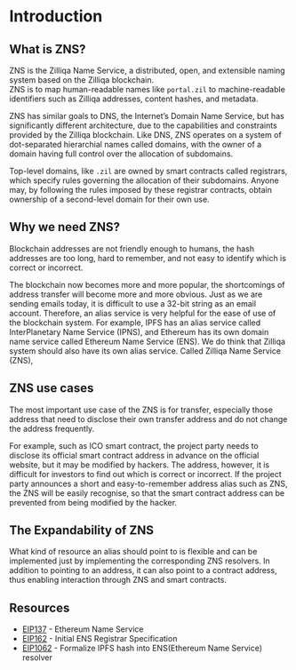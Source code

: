 # Introduction

## What is ZNS?
ZNS is the Zilliqa Name Service, a distributed, open, and extensible naming system based on the Zilliqa blockchain.  
ZNS is to map human-readable names like `portal.zil` to machine-readable identifiers such as Zilliqa addresses, content hashes, and metadata.

ZNS has similar goals to DNS, the Internet’s Domain Name Service, but has significantly different architecture, due to the capabilities and constraints provided by the Zilliqa blockchain. Like DNS, ZNS operates on a system of dot-separated hierarchial names called domains, with the owner of a domain having full control over the allocation of subdomains.

Top-level domains, like `.zil` are owned by smart contracts called registrars, which specify rules governing the allocation of their subdomains. Anyone may, by following the rules imposed by these registrar contracts, obtain ownership of a second-level domain for their own use.

## Why we need ZNS?
Blockchain addresses are not friendly enough to humans, the hash addresses are too long, hard to remember, and not easy to identify which is correct or incorrect.  

The blockchain now becomes more and more popular, the shortcomings of address transfer will become more and more obvious. Just as we are sending emails today, it is difficult to use a 32-bit string as an email account. Therefore, an alias service is very helpful for the ease of use of the blockchain system. For example, IPFS has an alias service called InterPlanetary Name Service (IPNS), and Ethereum has its own domain name service called Ethereum Name Service (ENS). We do think that Zilliqa system should also have its own alias service. Called Zilliqa Name Service (ZNS),

## ZNS use cases
The most important use case of the ZNS is for transfer, especially those address that need to disclose their own transfer address and do not change the address frequently.

For example, such as ICO smart contract, the project party needs to disclose its official smart contract address in advance on the official website, but it may be modified by hackers. The address, however, it is difficult for investors to find out which is correct or incorrect. If the project party announces a short and easy-to-remember address alias such as ZNS, the ZNS will be easily recognise, so that the smart contract address can be prevented from being modified by the hacker.

## The Expandability of ZNS
What kind of resource an alias should point to is flexible and can be implemented just by implementing the corresponding ZNS resolvers. In addition to pointing to an address, it can also point to a contract address, thus enabling interaction through ZNS and smart contracts.

## Resources
- [EIP137](https://github.com/ethereum/EIPs/blob/master/EIPS/eip-137.md) - Ethereum Name Service
- [EIP162](https://github.com/ethereum/EIPs/blob/master/EIPS/eip-162.md) - Initial ENS Registrar Specification
- [EIP1062](https://github.com/ethereum/EIPs/blob/master/EIPS/eip-1062.md) - Formalize IPFS hash into ENS(Ethereum Name Service) resolver
